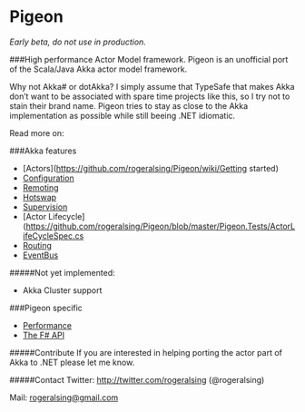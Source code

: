 # Pigeon

*Early beta, do not use in production.*

###High performance Actor Model framework.
Pigeon is an unofficial port of the Scala/Java Akka actor model framework.

Why not Akka# or dotAkka? 
I simply assume that TypeSafe that makes Akka don’t want to be associated with spare time projects like this, so I try not to stain their brand name.
Pigeon tries to stay as close to the Akka implementation as possible while still beeing .NET idiomatic.

Read more on:

###Akka features
* [Actors](https://github.com/rogeralsing/Pigeon/wiki/Getting started)
* [Configuration](https://github.com/rogeralsing/Pigeon/wiki/Configuration)
* [Remoting](https://github.com/rogeralsing/Pigeon/Remoting)
* [Hotswap](https://github.com/rogeralsing/Pigeon/Hotswap)
* [Supervision](https://github.com/rogeralsing/Pigeon/wiki/Supervision)
* [Actor Lifecycle](https://github.com/rogeralsing/Pigeon/blob/master/Pigeon.Tests/ActorLifeCycleSpec.cs
* [Routing](https://github.com/rogeralsing/Pigeon/wiki/Routing)
* [EventBus](https://github.com/rogeralsing/Pigeon/wiki/EventBus)

#####Not yet implemented:
* Akka Cluster support

###Pigeon specific
* [Performance](https://github.com/rogeralsing/Pigeon/wiki/Performance)
* [The F# API](https://github.com/rogeralsing/Pigeon/wiki/FSharp-API)

#####Contribute
If you are interested in helping porting the actor part of Akka to .NET please let me know.

#####Contact
Twitter: http://twitter.com/rogeralsing  (@rogeralsing)

Mail: rogeralsing@gmail.com
